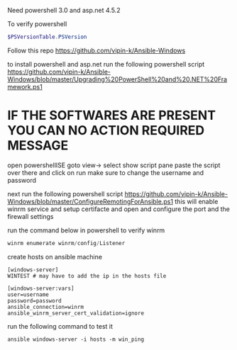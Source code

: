 Need powershell 3.0 and asp.net 4.5.2

To verify powershell
```powershell
$PSVersionTable.PSVersion
```
Follow this repo
https://github.com/vipin-k/Ansible-Windows

to install powershell and asp.net run the following powershell script
https://github.com/vipin-k/Ansible-Windows/blob/master/Upgrading%20PowerShell%20and%20.NET%20Framework.ps1

# IF THE SOFTWARES ARE PRESENT YOU CAN NO ACTION REQUIRED MESSAGE
open powershellISE
goto view-> select show script pane
paste the script over there and click on run
make sure to change the username and password

next run the following powershell script
https://github.com/vipin-k/Ansible-Windows/blob/master/ConfigureRemotingForAnsible.ps1
this will enable winrm service
and setup certifacte
and open and configure the port and the firewall settings

run the command below in powershell to verify winrm
```powershell
winrm enumerate winrm/config/Listener
```

create hosts on ansible machine
```
[windows-server]
WINTEST # may have to add the ip in the hosts file

[windows-server:vars]
user=username
password=password
ansible_connection=winrm
ansible_winrm_server_cert_validation=ignore
```
run the following command to test it
```
ansible windows-server -i hosts -m win_ping
```
